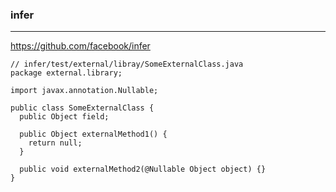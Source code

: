 ### infer
---
https://github.com/facebook/infer

```
// infer/test/external/libray/SomeExternalClass.java
package external.library;

import javax.annotation.Nullable;

public class SomeExternalClass {
  public Object field;
  
  public Object externalMethod1() {
    return null;
  }
  
  public void externalMethod2(@Nullable Object object) {}
}
```

```
```

```
```
